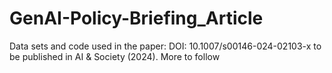 # GenAI-Policy-Briefing_Article
Data sets and code used in the paper: DOI: 10.1007/s00146-024-02103-x to be published in AI &amp; Society (2024). More to follow
